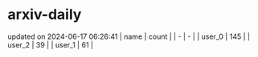 # arxiv-daily
updated on 2024-06-17 06:26:41
| name | count |
| - | - |
| user_0 | 145 |
| user_2 | 39 |
| user_1 | 61 |

